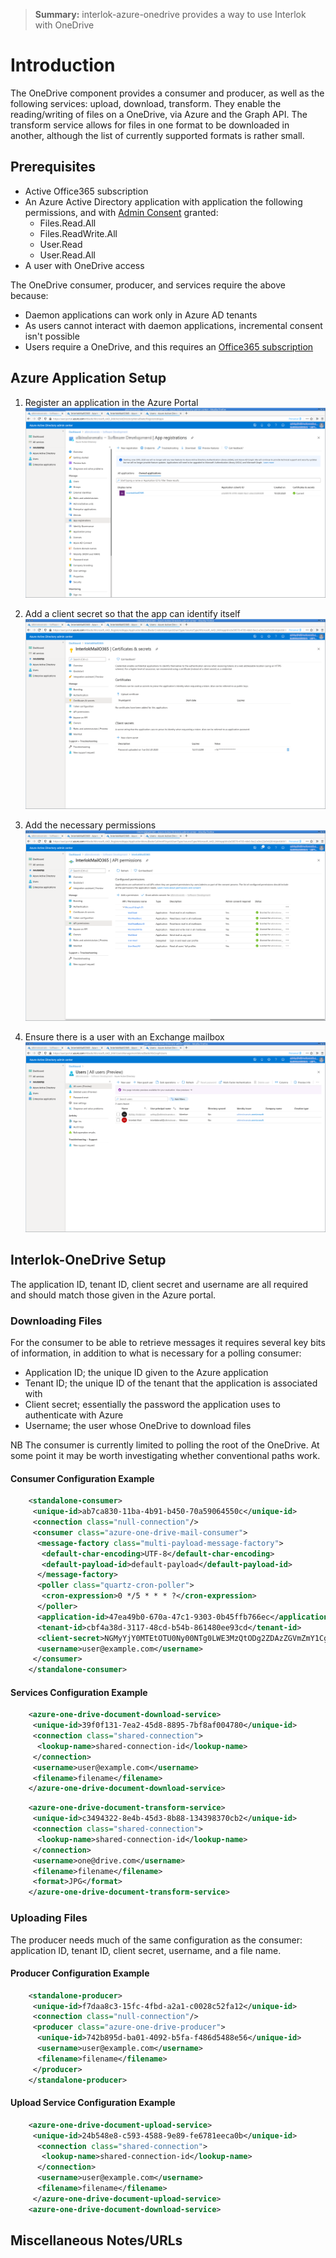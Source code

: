 > **Summary:** interlok-azure-onedrive provides a way to use Interlok with OneDrive

# Introduction

The OneDrive component provides a consumer and producer, as well as the
following services: upload, download, transform. They enable the
reading/writing of files on a OneDrive, via Azure and the Graph API. The
transform service allows for files in one format to be downloaded in
another, although the list of currently supported formats is rather
small.

## Prerequisites

* Active Office365 subscription
* An Azure Active Directory application with application the following
  permissions, and with [Admin Consent][1] granted:
  - Files.Read.All
  - Files.ReadWrite.All
  - User.Read
  - User.Read.All
* A user with OneDrive access

The OneDrive consumer, producer, and services require the above because:
* Daemon applications can work only in Azure AD tenants
* As users cannot interact with daemon applications, incremental
  consent isn't possible
* Users require a OneDrive, and this requires an
  [Office365 subscription][2]

## Azure Application Setup

1. Register an application in the Azure Portal
![Application Registration](../../images/cookbook/outlook365/o365-1.png)

2. Add a client secret so that the app can identify itself
![Client Secret](../../images/cookbook/outlook365/o365-2.png)

3. Add the necessary permissions
![Permissions](../../images/cookbook/outlook365/o365-3.png)

4. Ensure there is a user with an Exchange mailbox
![Users Setup](../../images/cookbook/outlook365/o365-4.png)

## Interlok-OneDrive Setup

The application ID, tenant ID, client secret and username are all
required and should match those given in the Azure portal.

### Downloading Files

For the consumer to be able to retrieve messages it requires several key
bits of information, in addition to what is necessary for a polling
consumer:

* Application ID; the unique ID given to the Azure application
* Tenant ID; the unique ID of the tenant that the application is
  associated with
* Client secret; essentially the password the application uses to
  authenticate with Azure
* Username; the user whose OneDrive to download files

NB The consumer is currently limited to polling the root of the
OneDrive. At some point it may be worth investigating whether
conventional paths work.

#### Consumer Configuration Example

```xml
    <standalone-consumer>
     <unique-id>ab7ca830-11ba-4b91-b450-70a59064550c</unique-id>
     <connection class="null-connection"/>
     <consumer class="azure-one-drive-mail-consumer">
      <message-factory class="multi-payload-message-factory">
       <default-char-encoding>UTF-8</default-char-encoding>
       <default-payload-id>default-payload</default-payload-id>
      </message-factory>
      <poller class="quartz-cron-poller">
       <cron-expression>0 */5 * * * ?</cron-expression>
      </poller>
      <application-id>47ea49b0-670a-47c1-9303-0b45ffb766ec</application-id>
      <tenant-id>cbf4a38d-3117-48cd-b54b-861480ee93cd</tenant-id>
      <client-secret>NGMyYjY0MTEtOTU0Ny00NTg0LWE3MzQtODg2ZDAzZGVmZmY1Cg==</client-secret>
      <username>user@example.com</username>
     </consumer>
    </standalone-consumer>
```

#### Services Configuration Example

```xml
    <azure-one-drive-document-download-service>
     <unique-id>39f0f131-7ea2-45d8-8895-7bf8af004780</unique-id>
     <connection class="shared-connection">
      <lookup-name>shared-connection-id</lookup-name>
     </connection>
     <username>user@example.com</username>
     <filename>filename</filename>
    </azure-one-drive-document-download-service>
```

```xml
    <azure-one-drive-document-transform-service>
     <unique-id>c3494322-8e4b-45d3-8b88-134398370cb2</unique-id>
     <connection class="shared-connection">
      <lookup-name>shared-connection-id</lookup-name>
     </connection>
     <username>one@drive.com</username>
     <filename>filename</filename>
     <format>JPG</format>
    </azure-one-drive-document-transform-service>
```

### Uploading Files

The producer needs much of the same configuration as the consumer:
application ID, tenant ID, client secret, username, and a file name.


#### Producer Configuration Example

```xml
    <standalone-producer>
     <unique-id>f7daa8c3-15fc-4fbd-a2a1-c0028c52fa12</unique-id>
     <connection class="null-connection"/>
     <producer class="azure-one-drive-producer">
      <unique-id>742b895d-ba01-4092-b5fa-f486d5488e56</unique-id>
      <username>user@example.com</username>
      <filename>filename</filename>
     </producer>
    </standalone-producer>
```

#### Upload Service Configuration Example

```xml
    <azure-one-drive-document-upload-service>
     <unique-id>24b548e8-c593-4588-9e89-fe6781eeca0b</unique-id>
      <connection class="shared-connection">
       <lookup-name>shared-connection-id</lookup-name>
      </connection>
      <username>user@example.com</username>
      <filename>filename</filename>
     </azure-one-drive-document-upload-service>
    <azure-one-drive-document-download-service>
```

## Miscellaneous Notes/URLs

[1]: https://docs.microsoft.com/en-us/azure/active-directory/develop/scenario-daemon-overview
[2]: https://docs.microsoft.com/en-us/microsoft-365/enterprise/azure-integration?view=o365-worldwide

[8]: https://developer.microsoft.com/en-us/graph/graph-explorer
[9]: https://github.com/Azure-Samples/active-directory-java-native-headless-v2
